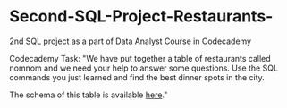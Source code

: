 # Second-SQL-Project-Restaurants-
2nd SQL project as a part of Data Analyst Course in Codecademy

Codecademy Task:
"We have put together a table of restaurants called nomnom and we need your help to answer some questions. Use the SQL commands you just learned and find the best dinner spots in the city.

The schema of this table is available [here](https://content.codecademy.com/courses/sql-intensive/nomnom.png)."
